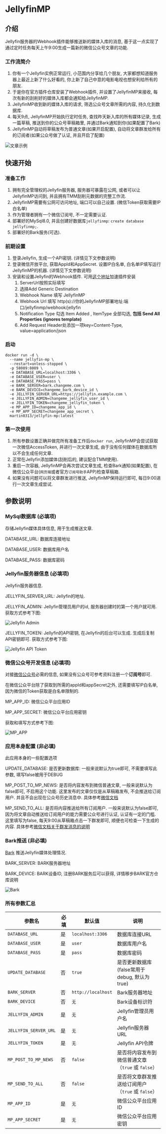 # JellyfinMP

## 介绍

Jellyfin服务器的Webhook插件能够推送新的媒体入库的消息, 基于这一点实现了通过定时任务每天上午9:00生成一篇新的微信公众号文章的功能.

### 工作流简介

1. 你有一个Jellyfin实例正常运行, 小范围内分享给几个朋友, 大家都想知道服务器上最近上新了什么好看的, 你上新了自己中意的电影电视也想安利给所有的朋友.
2. 于是你在官方插件仓库安装了Webhook插件, 并设置了JellyfinMP来接收, 每次有新的刮削好的媒体入库都会通知给JellyfinMP.
3. JellyfinMP收到新的媒体入库的请求, 筛选公众号文章所需的内容, 持久化到数据库.
4. 每天9点, JellyfinMP开始执行定时任务, 查找昨天新入库的所有媒体记录, 生成一篇草稿, 推送到你的公众号草稿箱里, 并通过Bark通知到你(如果配置了Bark)
5. JellyfinMP自动将草稿发布为普通文章(如果开启配置), 自动将文章群发给所有的订阅者(如果公众号做了认证, 并且开启了配置)

![文章示例](./img/mp_example.png)

## 快速开始

### 准备工作

1. 拥有完全管理权的Jellyfin服务器, 服务器可暴露在公网, 或者可以让JellyfinMP访问到, 并且拥有TMM刮削元数据的完整工作流.
2. JellyfinMP需要有公网可访问地址, 端口可以自己设置. (微信Token获取需要IP白名单)
3. 作为管理者拥有一个微信订阅号, 不一定需要认证.
4. 部署好的MySql8.0, 并且创建好数据库`jellyfinmp`: `create database jellyfinmp;`.
5. 部署好的Bark服务(可选).

### 前期设置

1. 登录Jellyfin, 生成一个API密钥. (详情见下文参数说明)
2. 登录微信开放平台, 获取AppId和AppSecret. 设置IP白名单, 白名单IP填写运行JellyfinMP的机器. (详情见下文参数说明)
3. 安装和设置Jellyfin的Webhook插件. 可用[这个地址](https://sgp1.mirror.jellyfin.org/releases/plugin/manifest-stable.json)加速插件安装
   1. ServerUrl按照实际填写
   2. 选择Add Generic Destination
   3. Webhook Name 填写 JellyfinMP
   4. Webhook Url 填写 http(s)://你的JellyfinMP部署地址:端口/jellyfinmp/webhook/jellyfin
   5. Notification Type 勾选 Item Added , ItemType 全部勾选, **包括 Send All Properties (ignores template)**
   6. Add Request Header处添加一项key=Content-Type, value=application/json

### 启动

```shell
docker run -d \
  --name jellyfin-mp \
  --restart=unless-stopped \
  -p 58089:8089 \
  -e DATABASE_URL=localhost:3306 \
  -e DATABASE_USER=user \
  -e DATABASE_PASS=pass \
  -e BARK_SERVER=bark.changeme.com \
  -e BARK_DEVICE=changeme_bark_device_id \
  -e JELLYFIN_SERVER_URL=https://jellyfin.example.com \
  -e JELLYFIN_ADMIN=changeme_jellyfin_user_id \
  -e JELLYFIN_TOKEN=changeme_jellyfin_token \
  -e MP_APP_ID=changeme_app_id \
  -e MP_APP_SECRET=changeme_app_secret \
  martin0313/jellyfin-mp:latest
```

### 第一次使用

1. 所有参数设置正确并做完所有准备工作后`docker run`, JellyfinMP会尝试获取一次微信AccessToken, 并进行一次文章生成, 由于没有任何媒体在数据库所以不会生成任何文章.
2. 正常在Jellyfin添加媒体(刮削后的, 建议配合TMM使用).
3. 重启一次容器, JellyfinMP会再次尝试文章生成, 检查Bark通知(如果配置), 在微信公众平台(`网页端`或者官方`订阅号助手`APP)检查草稿箱.
4. 如果没有问题可以将文章群发进行推送, JellyfinMP保持运行即可, 每日9:00进行一次文章生成尝试.

## 参数说明

### MySql数据库 (必填项)

存储Jellyfin媒体具体信息, 用于生成推送文章.

DATABASE_URL: 数据库连接地址

DATABASE_USER: 数据库用户名

DATABASE_PASS: 数据库密码

### Jellyfin服务器信息 (必填项)

Jellyfin服务器信息.

JELLYFIN_SERVER_URL: Jellyfin的地址.

JELLYFIN_ADMIN: Jellyfin管理员用户的id, 服务器创建时的第一个用户就可用. 获取方式参考下图:

![Jellyfin Admin](./img/jellyfin-admin-id.png)

JELLYFIN_TOKEN: Jellyfin的API密钥, 在Jellyfin的后台可以生成. 生成后复制API密钥即可. 获取方式参考下图:

![Jellyfin API Token](./img/jellyfin-api-token.png)

### 微信公众号开发信息 (必填项)

对接[微信公众号](https://mp.weixin.qq.com/)必需的信息, 如果没有公众号可参考资料注册一个**订阅号**即可. 

在微信公众平台除了获取到所需的appId和appSecret之外, 还需要填写IP白名单, 因为微信的Token获取是白名单限制的. 

MP_APP_ID: 微信公众平台应用ID

MP_APP_SECRET: 微信公众平台应用密钥

获取和填写方式参考下图:

![MP_APP](./img/mp_app.png)

### 应用本身配置 (非必填)

此应用本身的一些配置选项

UPDATE_DATABASE: 是否更新数据库: 一般来说默认为true即可, 不需要填写此参数, 填写false被用于DEBUG

MP_POST_TO_MP_NEWS: 是否将内容发布到微信普通文章, 一般来说默认为false即可, 不启用这个功能. 这里发布的文章仅仅是从草稿箱发布, 不会推送给订阅用户. 
并且不会出现在公众号历史消息中. 具体参考[微信文档](https://developers.weixin.qq.com/doc/offiaccount/Publish/Publish.html)

MP_SEND_TO_ALL: 是否将内容推送给所有订阅用户. 一般来说默认为false即可, 因为将文章自动推送给订阅用户的能力需要公众号进行认证, 认证有一定的门槛. 
这里填写为false, 每天9:00从草稿箱点击一下群发即可, 顺便也可检查一下生成的内容. 
具体参考[微信文档关于群发消息的说明](https://developers.weixin.qq.com/doc/offiaccount/Getting_Started/Explanation_of_interface_privileges.html)

### Bark推送 (非必填)

[Bark](https://github.com/Finb/Bark) 推送Jellyfin媒体处理情况.

BARK_SERVER: BARK服务器地址

BARK_DEVICE: BARK设备ID, 注册BARK服务后可以获得, 详情移步BARK官方仓库说明

![Bark](./img/bark.jpg)

### 所有参数汇总

| 参数名               | 必填 | 默认值                | 说明                               |
|----------------------|----|--------------------|----------------------------------|
| `DATABASE_URL`       | 是  | `localhost:3306`   | 数据库连接URL                         |
| `DATABASE_USER`      | 是  | `user`             | 数据库用户名                           |
| `DATABASE_PASS`      | 是  | `pass`             | 数据库密码                            |
| `UPDATE_DATABASE`    | 否  | `true`             | 是否更新数据库 (false常用于debug, 默认为true) |
| `BARK_SERVER`        | 否  | `http://localhost` | Bark服务器地址                        |
| `BARK_DEVICE`        | 否  | `无`                | Bark设备标识符                        |
| `JELLYFIN_ADMIN`     | 是  | `无`                | Jellyfin管理员用户名                   |
| `JELLYFIN_SERVER_URL`| 是  | `无`                | Jellyfin服务器URL                   |
| `JELLYFIN_TOKEN`     | 是  | `无`                | Jellyfin API令牌                   |
| `MP_POST_TO_MP_NEWS` | 否  | `false`            | 是否将内容发布到微信普通文章（`true` 或 `false`） |
| `MP_SEND_TO_ALL`     | 否  | `false`            | 是否将文章群发推送给订阅用户（`true` 或 `false`） |
| `MP_APP_ID`          | 是  | `无`                | 微信公众平台应用ID                       |
| `MP_APP_SECRET`      | 是  | `无`                | 微信公众平台应用密钥                       |
